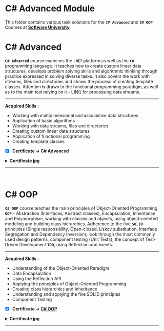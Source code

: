 # C# Advanced Module

This folder contains various task solutions for the **`C# Advanced`** and **`C# OOP`** Courses at **[Software University](https://softuni.bg/)**.

# C# Advanced

**`C# Advanced`** course examines the **`.NET`** platform as well as the **`C#`** programming language. It teaches how to create custom linear data structures, develops problem solving skills and algorithmic thinking through practice expressed in solving diverse tasks. It also covers the work with streams, files and directories and shows the process of creating template classes. Attention is drawn to the functional programming paradigm, as well as to the main tool relying on it - LINQ for processing data streams.

---

**Acquired Skills** :
* Working with multidimensional and associative data structures
* Application of basic algorithms
* Working with data streams, files and directories
* Creating custom linear data structures
* Application of functional programming
* Creating template classes

- [x] **Certificate -> [C# Advanced](https://softuni.bg/certificates/details/72181/88d6e5dc)**

<details>
  <summary><b>Certificate jpg</b></summary>
  <p align="center">
    <img src="https://raw.githubusercontent.com/radrex/SoftuniCourses/master/certificates/C%23%20Advanced.jpg">
  </p>
</details>

---
<br />


# C# OOP

**`C# OOP`** course teaches the main principles of Object-Oriented Programming **`OOP`** - Abstraction (Interfaces, Abstract classes), Encapsulation, Inheritance and Polymorphism, working with classes and objects, using object-oriented modeling and building class hierarchies. Adherence to the five **`SOLID`** principles (Single responsibility, Open-closed, Liskov substitution, Interface Segregation and Dependency Inversion), look through the most commonly used design patterns, component testing (Unit Tests), the concept of Test-Driven Development **`TDD`**, using Reflection and events.

---

**Acquired Skills** :
* Understanding of the Object-Oriented Paradigm
* Data Encapsulation
* Using the Reflection API
* Applying the principles of Object-Oriented Programming
* Creating class hierarchies and Inheritance
* Understanding and applying the five SOLID principles
* Component Testing

- [x] **Certificate -> [C# OOP](https://softuni.bg/certificates/details/75337/0794fd53)**

<details>
  <summary><b>Certificate jpg</b></summary>
  <p align="center">
    <img src="https://raw.githubusercontent.com/radrex/SoftuniCourses/master/certificates/C%23%20OOP.jpg">
  </p>
</details>

---